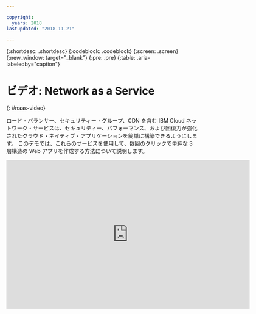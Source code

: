 ```yaml
---

copyright:
  years: 2018
lastupdated: "2018-11-21"

---
```


{:shortdesc: .shortdesc}
{:codeblock: .codeblock}
{:screen: .screen}
{:new_window: target="_blank"}
{:pre: .pre}
{:table: .aria-labeledby="caption"}

# ビデオ: Network as a Service
{: #naas-video}

ロード・バランサー、セキュリティー・グループ、CDN を含む IBM Cloud ネットワーク・サービスは、セキュリティー、パフォーマンス、および回復力が強化されたクラウド・ネイティブ・アプリケーションを簡単に構築できるようにします。 このデモでは、これらのサービスを使用して、数回のクリックで単純な 3 層構造の Web アプリを作成する方法について説明します。

<p>
  <div class="embed-responsive embed-responsive-16by9">
    <iframe class="embed-responsive-item" id="youtubeplayer" type="text/html" title="デモ" width="640" height="390" src="https://www.youtube.com/embed/LRvNCXvtkX0?rel=0" frameborder="0" webkitallowfullscreen mozallowfullscreen allowfullscreen> </iframe>
  </div>
</p>
